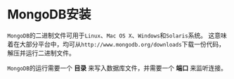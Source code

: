 MongoDB安装
==================================================================
`MongoDB`的二进制文件可用于`Linux`、`Mac OS X`、`Windows`和`Solaris`系统。
这意味着在大部分平台中，均可从`http://www.mongodb.org/downloads`下载一份代码，
解压并运行二进制文件。

`MongoDB`的运行需要一个 **目录** 来写入数据库文件，并需要一个 **端口** 来监听连接。